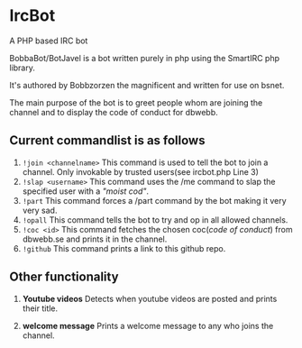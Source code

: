 IrcBot
======

A PHP based IRC bot


BobbaBot/BotJavel is a bot written purely in php using the SmartIRC php library.

It's authored by Bobbzorzen the magnificent and written for use on bsnet.

The main purpose of the bot is to greet people whom are joining the channel and to display the code of conduct for dbwebb.

Current commandlist is as follows
----

1. `!join <channelname>` This command is used to tell the bot to join a channel. Only invokable by trusted users(see ircbot.php Line 3)
2. `!slap <username>` This command uses the /me command to slap the specified user with a *"moist cod"*.
3. `!part` This command forces a /part command by the bot making it very very sad.
4. `!opall` This command tells the bot to try and op in all allowed channels.
5. `!coc <id>` This command fetches the chosen coc(*code of conduct*) from dbwebb.se and prints it in the channel.
6. `!github` This command prints a link to this github repo.


Other functionality
----

1. **Youtube videos**
 Detects when youtube videos are posted and prints their title.

2. **welcome message**
 Prints a welcome message to any who joins the channel.